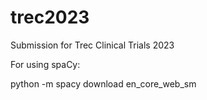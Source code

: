 # trec2023
Submission for Trec Clinical Trials 2023

For using spaCy: 

python -m spacy download en_core_web_sm
